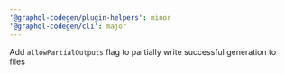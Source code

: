 ```yaml
---
'@graphql-codegen/plugin-helpers': minor
'@graphql-codegen/cli': major
---
```


Add `allowPartialOutputs` flag to partially write successful generation to files
